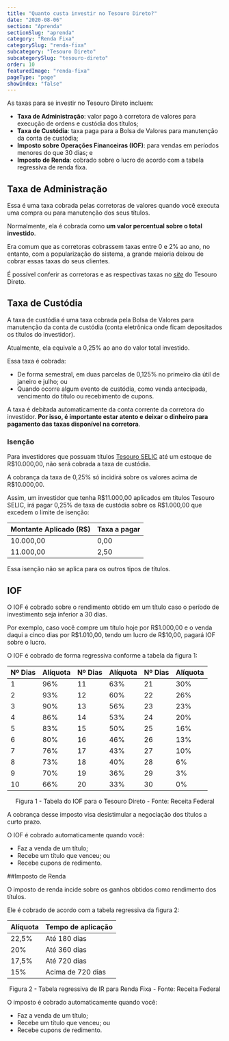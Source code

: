 ```yaml
---
title: "Quanto custa investir no Tesouro Direto?"
date: "2020-08-06"
section: "Aprenda"
sectionSlug: "aprenda"
category: "Renda Fixa"
categorySlug: "renda-fixa"
subcategory: "Tesouro Direto"
subcategorySlug: "tesouro-direto"
order: 10
featuredImage: "renda-fixa"
pageType: "page"
showIndex: "false"
---
```


As taxas para se investir no Tesouro Direto incluem:

- **Taxa de Administração**: valor pago à corretora de valores para execução de ordens e custódia dos títulos;
- **Taxa de Custódia**: taxa paga para a Bolsa de Valores para manutenção da conta de custódia; 
- **Imposto sobre Operações Financeiras (IOF)**: para vendas em períodos menores do que 30 dias; e
- **Imposto de Renda**: cobrado sobre o lucro de acordo com a tabela regressiva de renda fixa.


## Taxa de Administração

Essa é uma taxa cobrada pelas corretoras de valores quando você executa uma compra ou para manutenção dos seus títulos.

Normalmente, ela é cobrada como **um valor percentual sobre o total investido**.

Era comum que as corretoras cobrassem taxas entre 0 e 2% ao ano, no entanto, com a popularização do sistema, a grande maioria deixou de cobrar essas taxas do seus clientes.

É possível conferir as corretoras e as respectivas taxas no [*site*](http://www.tesouro.fazenda.gov.br/web/stn/tesouro-direto-instituicoes-financeiras-habilitadas) do Tesouro Direto.

## Taxa de Custódia

A taxa de custódia é uma taxa cobrada pela Bolsa de Valores para manutenção da conta de custódia (conta eletrônica onde ficam depositados os títulos do investidor).

Atualmente, ela equivale a 0,25% ao ano do valor total investido.

Essa taxa é cobrada:

- De forma semestral, em duas parcelas de 0,125% no primeiro dia útil de janeiro e julho; ou
- Quando ocorre algum evento de custódia, como venda antecipada, vencimento do título ou recebimento de cupons.


A taxa é debitada automaticamente da conta corrente da corretora do investidor. **Por isso, é importante estar atento e deixar o dinheiro para pagamento das taxas disponível na corretora**.

### Isenção

Para investidores que possuam títulos [Tesouro SELIC](/tesouro-selic) até um estoque de R\$10.000,00, não será cobrada a taxa de custódia.

A cobrança da taxa de 0,25% só incidirá sobre os valores acima de R\$10.000,00.

Assim, um investidor que tenha R\$11.000,00 aplicados em títulos Tesouro SELIC, irá pagar 0,25% de taxa de custódia sobre os R\$1.000,00 que excedem o limite de isenção:


|Montante Aplicado (R$)|Taxa a pagar|
|----------------------|-------------|
|10.000,00              | 0,00 |
|11.000,00              | 2,50 |

Essa isenção não se aplica para os outros tipos de títulos.

## IOF

O IOF é cobrado sobre o rendimento obtido em um título caso o período de investimento seja inferior a 30 dias.

Por exemplo, caso você compre um título hoje por R\$1.000,00 e o venda daqui a cinco dias por R\$1.010,00, tendo um lucro de R\$10,00, pagará IOF sobre o lucro.

O IOF é cobrado de forma regressiva conforme a tabela da figura 1:

<div class="responsiveTable" id="figura1">

|Nº Dias |	Alíquota |	Nº Dias |	Alíquota |Nº Dias |	Alíquota |
|--------|-----------|----------|------------|--------|----------|
|1       |        96% |	     11 |	     63% |	21 	 |    30%    |
|2       |	     93% |	     12 |	     60% |	22 	 |   26%    |
|3       |	     90% |	     13 |	     56% |	23 	 |    23%    |
|4       |	     86% |     	14   |   	53% |	24   |   	20%    |
|5       |     	 83% |     	15   |   	50% |	25   |   	16%    |
|6       |	     80% |     	16   |   	46% |	26   |   	13%    |
|7       |	     76% |     	17   |   	43% |	27   |   	10%    |
|8       |	     73% |     	18   |   	40% |	28   |   	6%    |
|9       |	     70% |     	19   |   	36% |	29 	 |     3%    |
|10      |	     66% |     	20   |   	33% |	30   |   	0%    |

</div>

<p class="legenda" style="text-align:center"> Figura 1 - Tabela do IOF para o Tesouro Direto - Fonte: Receita Federal</p>

A cobrança desse imposto visa desistimular a negociação dos títulos a curto prazo.

O IOF é cobrado automaticamente quando você:

- Faz a venda de um título;
- Recebe um título que venceu; ou
- Recebe cupons de redimento.


##Imposto de Renda

O imposto de renda incide sobre os ganhos obtidos como rendimento dos títulos.

Ele é cobrado de acordo com a tabela regressiva da figura 2:

<div class="responsiveTable" id="figura2">

|Alíquota | 	Tempo de aplicação |
|--------|--------------|
|22,5% | 	Até 180 dias |
|20%  |	Até 360 dias |
|17,5% |	Até 720 dias |
|15% |	Acima de 720 dias |


</div>

<p class="legenda" style="text-align:center"> Figura 2 - Tabela regressiva de IR para Renda Fixa - Fonte: Receita Federal</p>



O imposto é cobrado automaticamente quando você:

- Faz a venda de um título;
- Recebe um título que venceu; ou
- Recebe cupons de redimento.